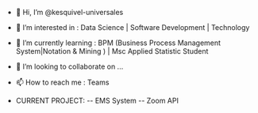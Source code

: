 - 👋 Hi, I’m @kesquivel-universales
- 👀 I’m interested in : Data Science | Software Development | Technology 
- 🌱 I’m currently learning : BPM (Business Process Management System|Notation & Mining ) | Msc Applied Statistic Student
- 💞️ I’m looking to collaborate on ...
- 📫 How to reach me : Teams

- CURRENT PROJECT: 
-- EMS System
-- Zoom API 

<!---
kesquivel-universales/kesquivel-universales is a ✨ special ✨ repository because its `README.md` (this file) appears on your GitHub profile.
You can click the Preview link to take a look at your changes.
--->
